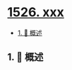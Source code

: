 # [1526. xxx](https://github.com/Tdahuyou/TNotes.leetcode/tree/main/notes/1526.%20xxx)

<!-- region:toc -->

- [1. 📝 概述](#1--概述)

<!-- endregion:toc -->

## 1. 📝 概述

